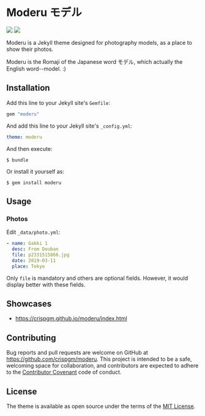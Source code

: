 # Moderu モデル

![](https://travis-ci.org/crispgm/moderu.svg)
![](https://img.shields.io/badge/powered%20by-jekyll-blue.svg)

Moderu is a Jekyll theme designed for photography models, as a place to show their photos.

Moderu is the Romaji of the Japanese word モデル, which actually the English word--model. :)

## Installation

Add this line to your Jekyll site's `Gemfile`:

```ruby
gem "moderu"
```

And add this line to your Jekyll site's `_config.yml`:

```yaml
theme: moderu
```

And then execute:

    $ bundle

Or install it yourself as:

    $ gem install moderu

## Usage

### Photos

Edit `_data/photo.yml`:

```yaml
- name: Gakki 1
  desc: From Douban
  file: p2331515866.jpg
  date: 2019-03-11
  place: Tokyo
```

Only `file` is mandatory and others are optional fields. However, it would display better with these fields.

## Showcases

* <https://crispgm.github.io/moderu/index.html>

## Contributing

Bug reports and pull requests are welcome on GitHub at <https://github.com/crispgm/moderu>. This project is intended to be a safe, welcoming space for collaboration, and contributors are expected to adhere to the [Contributor Covenant](http://contributor-covenant.org) code of conduct.

## License

The theme is available as open source under the terms of the [MIT License](https://opensource.org/licenses/MIT).
